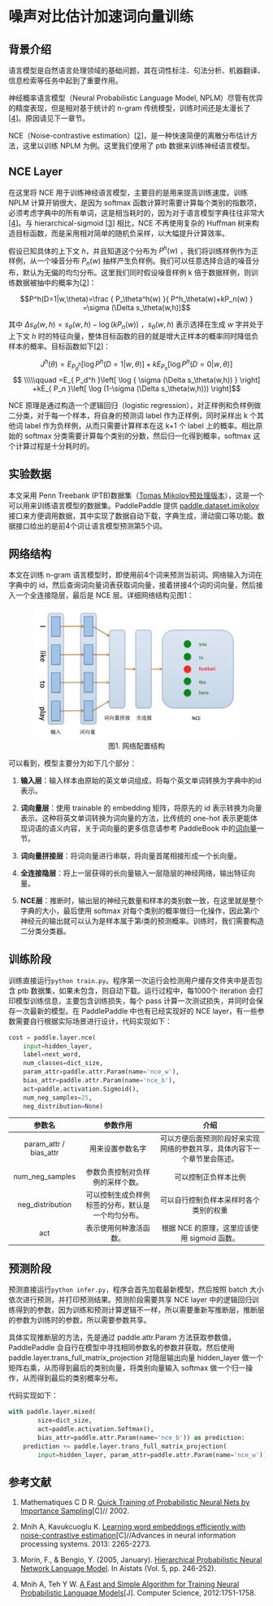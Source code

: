 # 噪声对比估计加速词向量训练
## 背景介绍
语言模型是自然语言处理领域的基础问题，其在词性标注、句法分析、机器翻译、信息检索等任务中起到了重要作用。

神经概率语言模型（Neural Probabilistic Language Model, NPLM）尽管有优异的精度表现，但是相对基于统计的 n-gram 传统模型，训练时间还是太漫长了\[[4](#参考文献)\]。原因请见下一章节。

NCE（Noise-contrastive estimation）\[[2](#参考文献)\]，是一种快速简便的离散分布估计方法，这里以训练 NPLM 为例。这里我们使用了 ptb 数据来训练神经语言模型。

## NCE Layer
在这里将 NCE 用于训练神经语言模型，主要目的是用来提高训练速度。训练 NPLM 计算开销很大，是因为 softmax 函数计算时需要计算每个类别的指数项，必须考虑字典中的所有单词，这是相当耗时的，因为对于语言模型字典往往非常大[[4](#参考文献)]。与 hierarchical-sigmoid \[[3](#参考文献)\] 相比，NCE 不再使用复杂的 Huffman 树来构造目标函数，而是采用相对简单的随机负采样，以大幅提升计算效率。


假设已知具体的上下文 $h$，并且知道这个分布为 ${ P }^{ h }(w)$ ，我们将训练样例作为正样例，从一个噪音分布 ${ P }_n(w)$ 抽样产生负样例。我们可以任意选择合适的噪音分布，默认为无偏的均匀分布。这里我们同时假设噪音样例 k 倍于数据样例，则训练数据被抽中的概率为[[2](#参考文献)]：

$$P^h(D=1|w,\theta)=\frac { P_\theta^h(w) }{ P^h_\theta(w)+kP_n(w) } =\sigma (\Delta s_\theta(w,h))$$

其中 $\Delta s_\theta(w,h)=s_\theta(w,h)-\log (kP_n(w))$ ，$s_\theta(w,h)$ 表示选择在生成 $w$ 字并处于上下文 $h$ 时的特征向量，整体目标函数的目的就是增大正样本的概率同时降低负样本的概率。目标函数如下[[2](#参考文献)]：

$$
J^h(\theta )=E_{ P_d^h }\left[ \log { P^h(D=1|w,\theta ) }  \right] +kE_{ P_n }\left[ \log P^h (D=0|w,\theta ) \right]$$
$$
 \\\\\qquad =E_{ P_d^h }\left[ \log { \sigma (\Delta s_\theta(w,h)) }  \right] +kE_{ P_n }\left[ \log (1-\sigma (\Delta s_\theta(w,h)))  \right]$$

NCE 原理是通过构造一个逻辑回归（logistic regression），对正样例和负样例做二分类，对于每一个样本，将自身的预测词 label 作为正样例，同时采样出 k 个其他词 label 作为负样例，从而只需要计算样本在这 k+1 个 label 上的概率。相比原始的 softmax 分类需要计算每个类别的分数，然后归一化得到概率，softmax 这个计算过程是十分耗时的。

## 实验数据
本文采用 Penn Treebank (PTB)数据集（[Tomas Mikolov预处理版本](http://www.fit.vutbr.cz/~imikolov/rnnlm/simple-examples.tgz)），这是一个可以用来训练语言模型的数据集。PaddlePaddle 提供 [paddle.dataset.imikolov](https://github.com/PaddlePaddle/Paddle/blob/develop/python/paddle/v2/dataset/imikolov.py) 接口来方便调用数据，其中实现了数据自动下载，字典生成，滑动窗口等功能。数据接口给出的是前4个词让语言模型预测第5个词。

## 网络结构
本文在训练 n-gram 语言模型时，即使用前4个词来预测当前词。网络输入为词在字典中的 id，然后查询词向量词表获取词向量，接着拼接4个词的词向量，然后接入一个全连接隐层，最后是 NCE 层。详细网络结构见图1：

<p align="center">
<img src="images/network_conf.png" width = "80%" align="center"/><br/>
图1. 网络配置结构
</p>
可以看到，模型主要分为如下几个部分：

1. **输入层**：输入样本由原始的英文单词组成，将每个英文单词转换为字典中的id表示。

2. **词向量层**：使用 trainable 的 embedding 矩阵，将原先的 id 表示转换为向量表示。这种将英文单词转换为词向量的方法，比传统的 one-hot 表示更能体现词语的语义内容，关于词向量的更多信息请参考 PaddleBook 中的[词向量](https://github.com/PaddlePaddle/book/tree/develop/04.word2vec)一节。

3. **词向量拼接层**：将词向量进行串联，将向量首尾相接形成一个长向量。

4. **全连接隐层**：将上一层获得的长向量输入一层隐层的神经网络，输出特征向量。

5. **NCE层**：推断时，输出层的神经元数量和样本的类别数一致，在这里就是整个字典的大小，最后使用 softmax 对每个类别的概率做归一化操作，因此第$i$个神经元的输出就可以认为是样本属于第$i$类的预测概率。训练时，我们需要构造二分类分类器。

## 训练阶段
训练直接运行``` python train.py ```。程序第一次运行会检测用户缓存文件夹中是否包含 ptb 数据集，如果未包含，则自动下载。运行过程中，每1000个 iteration 会打印模型训练信息，主要包含训练损失，每个 pass 计算一次测试损失，并同时会保存一次最新的模型。在 PaddlePaddle 中也有已经实现好的 NCE layer，有一些参数需要自行根据实际场景进行设计，代码实现如下：

```python
cost = paddle.layer.nce(
    input=hidden_layer,
    label=next_word,
    num_classes=dict_size,
    param_attr=paddle.attr.Param(name='nce_w'),
    bias_attr=paddle.attr.Param(name='nce_b'),
    act=paddle.activation.Sigmoid(),
    num_neg_samples=25,
    neg_distribution=None)
```

| 参数名  | 参数作用  | 介绍 |
|:-------------: |:---------------:| :-------------:|
| param\_attr / bias\_attr | 用来设置参数名字 |         可以方便后面预测阶段好来实现网络的参数共享，具体内容下一个章节里会陈述。|
| num\_neg\_samples | 参数负责控制对负样例的采样个数。        |           可以控制正负样本比例 |
| neg\_distribution | 可以控制生成负样例标签的分布，默认是一个均匀分布。 | 可以自行控制负样本采样时各个类别的权重 |
| act | 表示使用何种激活函数。 | 根据 NCE 的原理，这里应该使用 sigmoid 函数。 |


## 预测阶段
预测直接运行``` python infer.py ```，程序会首先加载最新模型，然后按照 batch 大小依次进行预测，并打印预测结果。预测阶段需要共享 NCE layer 中的逻辑回归训练得到的参数，因为训练和预测计算逻辑不一样，所以需要重新写推断层，推断层的参数为训练时的参数，所以需要参数共享。

具体实现推断层的方法，先是通过 paddle.attr.Param 方法获取参数值，PaddlePaddle 会自行在模型中寻找相同参数名的参数并获取。然后使用 paddle.layer.trans\_full\_matrix\_projection 对隐层输出向量 hidden\_layer 做一个矩阵右乘，从而得到最后的类别向量，将类别向量输入 softmax 做一个归一操作，从而得到最后的类别概率分布。

代码实现如下：

```python
with paddle.layer.mixed(
        size=dict_size,
        act=paddle.activation.Softmax(),
        bias_attr=paddle.attr.Param(name='nce_b')) as prediction:
    prediction += paddle.layer.trans_full_matrix_projection(
        input=hidden_layer, param_attr=paddle.attr.Param(name='nce_w'))
```

## 参考文献
1. Mathematiques C D R. [Quick Training of Probabilistic Neural Nets by Importance Sampling](http://www.iro.umontreal.ca/~lisa/pointeurs/submit_aistats2003.pdf)[C]// 2002.

2. Mnih A, Kavukcuoglu K. [Learning word embeddings efficiently with noise-contrastive estimation](https://papers.nips.cc/paper/5165-learning-word-embeddings-efficiently-with-noise-contrastive-estimation.pdf)[C]//Advances in neural information processing systems. 2013: 2265-2273.

3. Morin, F., & Bengio, Y. (2005, January). [Hierarchical Probabilistic Neural Network Language Model](http://www.iro.umontreal.ca/~lisa/pointeurs/hierarchical-nnlm-aistats05.pdf). In Aistats (Vol. 5, pp. 246-252).

4. Mnih A, Teh Y W. [A Fast and Simple Algorithm for Training Neural Probabilistic Language Models](http://xueshu.baidu.com/s?wd=paperuri%3A%280735b97df93976efb333ac8c266a1eb2%29&filter=sc_long_sign&tn=SE_xueshusource_2kduw22v&sc_vurl=http%3A%2F%2Farxiv.org%2Fabs%2F1206.6426&ie=utf-8&sc_us=5770715420073315630)[J]. Computer Science, 2012:1751-1758.
